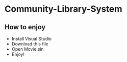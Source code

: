 # Community-Library-System

## How to enjoy
* Install Visual Studio
* Download this file
* Open Movie.sin
* Enjoy!
